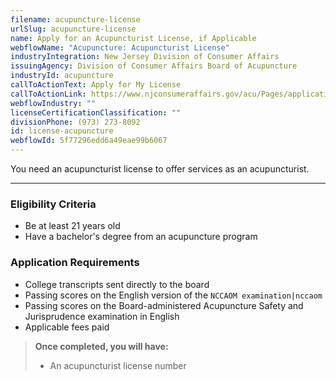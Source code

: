 ```yaml
---
filename: acupuncture-license
urlSlug: acupuncture-license
name: Apply for an Acupuncturist License, if Applicable
webflowName: "Acupuncture: Acupuncturist License"
industryIntegration: New Jersey Division of Consumer Affairs
issuingAgency: Division of Consumer Affairs Board of Acupuncture
industryId: acupuncture
callToActionText: Apply for My License
callToActionLink: https://www.njconsumeraffairs.gov/acu/Pages/applications.aspx
webflowIndustry: ""
licenseCertificationClassification: ""
divisionPhone: (973) 273-8092
id: license-acupuncture
webflowId: 5f77296edd6a49eae99b6067
---
```

You need an acupuncturist license to offer services as an acupuncturist.

- - -

### Eligibility Criteria

* Be at least 21 years old
* Have a bachelor's degree from an acupuncture program

### Application Requirements

* College transcripts sent directly to the board
* Passing scores on the English version of the `NCCAOM examination|nccaom` 
* Passing scores on the Board-administered Acupuncture Safety and Jurisprudence examination in English
* Applicable fees paid

> **Once completed, you will have:**
>
> * An acupuncturist license number